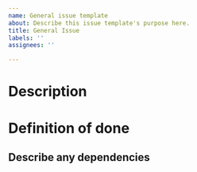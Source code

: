 ```yaml
---
name: General issue template
about: Describe this issue template's purpose here.
title: General Issue
labels: ''
assignees: ''

---
```


# Description


# Definition of done



## Describe any dependencies
